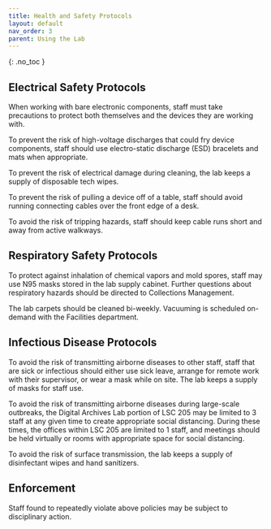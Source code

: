 ```yaml
---
title: Health and Safety Protocols
layout: default
nav_order: 3
parent: Using the Lab
---
```


{: .no_toc }

## Electrical Safety Protocols

When working with bare electronic components, staff must take precautions to protect both themselves and the devices they are working with.

To prevent the risk of high-voltage discharges that could fry device components, staff should use electro-static discharge (ESD) bracelets and mats when appropriate.

To prevent the risk of electrical damage during cleaning, the lab keeps a supply of disposable tech wipes.

To prevent the risk of pulling a device off of a table, staff should avoid running connecting cables over the front edge of a desk.

To avoid the risk of tripping hazards, staff should keep cable runs short and away from active walkways.

## Respiratory Safety Protocols

To protect against inhalation of chemical vapors and mold spores, staff may use N95 masks stored in the lab supply cabinet.
Further questions about respiratory hazards should be directed to Collections Management.

The lab carpets should be cleaned bi-weekly.
Vacuuming is scheduled on-demand with the Facilities department.

## Infectious Disease Protocols

To avoid the risk of transmitting airborne diseases to other staff, staff that are sick or infectious should either use sick leave, arrange for remote work with their supervisor, or wear a mask while on site.
The lab keeps a supply of masks for staff use.

To avoid the risk of transmitting airborne diseases during large-scale outbreaks, the Digital Archives Lab portion of LSC 205 may be limited to 3 staff at any given time to create appropriate social distancing.
During these times, the offices within LSC 205 are limited to 1 staff, and meetings should be held virtually or rooms with appropriate space for social distancing.

To avoid the risk of surface transmission, the lab keeps a supply of disinfectant wipes and hand sanitizers.

## Enforcement

Staff found to repeatedly violate above policies may be subject to disciplinary action.
